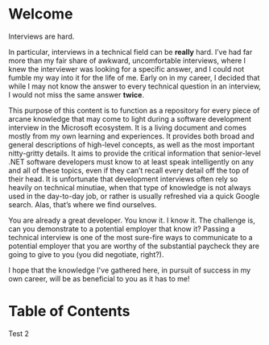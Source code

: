 # Welcome

Interviews are hard.  

In particular, interviews in a technical field can be **really** hard.  I’ve had far more than my fair share of awkward, uncomfortable interviews, where I knew the interviewer was looking for a specific answer, and I could not fumble my way into it for the life of me.  Early on in my career, I decided that while I may not know the answer to every technical question in an interview, I would not miss the same answer **twice**.

This purpose of this content is to function as a repository for every piece of arcane knowledge that may come to light during a software development interview in the Microsoft ecosystem.  It is a living document and comes mostly from my own learning and experiences.  It provides both broad and general descriptions of high-level concepts, as well as the most important nitty-gritty details. It aims to provide the critical information that senior-level .NET software developers must know to at least speak intelligently on any and all of these topics, even if they can’t recall every detail off the top of their head. It is unfortunate that development interviews often rely so heavily on technical minutiae, when that type of knowledge is not always used in the day-to-day job, or rather is usually refreshed via a quick Google search.  Alas, that’s where we find ourselves.

You are already a great developer.  You know it. I know it. The challenge is, can you demonstrate to a potential employer that know it?  Passing a technical interview is one of the most sure-fire ways to communicate to a potential employer that you are worthy of the substantial paycheck they are going to give to you \(you did negotiate, right?\).

I hope that the knowledge I've gathered here, in pursuit of success in my own career, will be as beneficial to you as it has to me!

# Table of Contents

Test 2